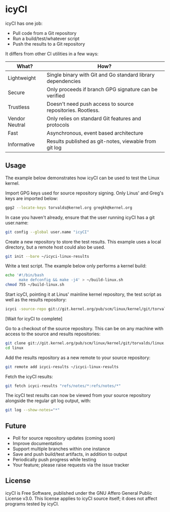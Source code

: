 icyCI
=====

icyCI has one job:
- Pull code from a Git repository
- Run a build/test/whatever script
- Push the results to a Git repository

It differs from other CI utilities in a few ways:

| What?          | How?                                                        |
| -------------- | ----------------------------------------------------------- |
| Lightweight    | Single binary with Git and Go standard library dependencies |
| Secure         | Only proceeds if branch GPG signature can be verified       |
| Trustless      | Doesn't need push access to source repositories. Rootless.  |
| Vendor Neutral | Only relies on standard Git features and protocols          |
| Fast           | Asynchronous, event based architecture                      |
| Informative    | Results published as git-notes, viewable from git log       |


Usage
-----

The example below demonstrates how icyCI can be used to test the Linux kernel.

Import GPG keys used for source repository signing. Only Linus' and Greg's keys
are imported below:
```sh
gpg2 --locate-keys torvalds@kernel.org gregkh@kernel.org
```

In case you haven't already, ensure that the user running icyCI has
a git user.name:
```sh
git config --global user.name "icyCI"
```

Create a new repository to store the test results. This example uses a local
directory, but a remote host could also be used.
```sh
git init --bare ~/icyci-linux-results
```

Write a test script. The example below only performs a kernel build:
```sh
echo '#!/bin/bash
      make defconfig && make -j4' > ~/build-linux.sh
chmod 755 ~/build-linux.sh
```

Start icyCI, pointing it at Linus' mainline kernel repository, the test script
as well as the results repository:
```sh
icyci -source-repo git://git.kernel.org/pub/scm/linux/kernel/git/torvalds/linux.git -source-branch master -results-repo ~/icyci-linux-results -test-script ~/build-linux.sh
```

[Wait for icyCI to complete]

Go to a checkout of the source repository. This can be on any machine with
access to the source and results repositories:
```sh
git clone git://git.kernel.org/pub/scm/linux/kernel/git/torvalds/linux.git
cd linux
```

Add the results repository as a new remote to your source repository:
```sh
git remote add icyci-results ~/icyci-linux-results
```

Fetch the icyCI results:
```sh
git fetch icyci-results "refs/notes/*:refs/notes/*"
```

The icyCI test results can now be viewed from your source repository alongside
the regular git log output, with:
```sh
git log --show-notes="*"
```


Future
------

- Poll for source repository updates (coming soon)
- Improve documentation
- Support multiple branches within one instance
- Save and push build/test artifacts, in addition to output
- Periodically push progress while testing
- Your feature; please raise requests via the issue tracker


License
-------

icyCI is Free Software, published under the GNU Affero General Public License
v3.0.
This license applies to icyCI source itself; it does not affect programs tested
by icyCI.
